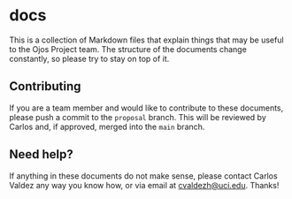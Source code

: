 # docs

This is a collection of Markdown files that explain things that may be useful to
the Ojos Project team. The structure of the documents change constantly, so
please try to stay on top of it.

## Contributing

If you are a team member and would like to contribute to these documents,
please push a commit to the `proposal` branch. This will be reviewed by Carlos
and, if approved, merged into the `main` branch.

## Need help?

If anything in these documents do not make sense, please contact Carlos Valdez
any way you know how, or via email at
[cvaldezh@uci.edu](mailto:cvaldezh@uci.edu). Thanks!
